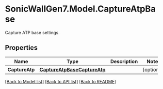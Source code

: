 # SonicWallGen7.Model.CaptureAtpBase
Capture ATP base settings.

## Properties

Name | Type | Description | Notes
------------ | ------------- | ------------- | -------------
**CaptureAtp** | [**CaptureAtpBaseCaptureAtp**](CaptureAtpBaseCaptureAtp.md) |  | [optional] 

[[Back to Model list]](../README.md#documentation-for-models) [[Back to API list]](../README.md#documentation-for-api-endpoints) [[Back to README]](../README.md)

